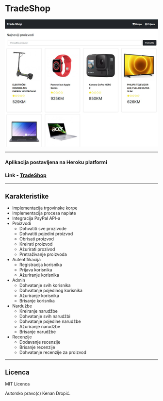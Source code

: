 # TradeShop

![Markdown Logo](uploads/image-1653579457731.jpg)

---

### Aplikacija postavljena na Heroku platformi
### Link - [TradeShop](https://tradeshop-mern.herokuapp.com/)

---

## Karakteristike

- Implementacija trgovinske korpe
- Implementacija procesa naplate
- Integracija PayPal API-a
- Proizvodi
  - Dohvatiti sve prozivode
  - Dohvatiti pojedini proizvod
  - Obrisati proizvod
  - Kreirati proizvod
  - Ažurirati prozivod
  - Pretraživanje proizvoda
- Autentifikacija
  - Registracija korisnika
  - Prijava korisnika
  - Ažuriranje korisnika
- Admin
  - Dohvatanje svih korisnika
  - Dohvatanje pojedinog korisnika
  - Ažuriranje korisnika
  - Brisanje korisnika
- Nardužbe
  - Kreiranje narudžbe
  - Dohvatanje svih narudžbi
  - Dohvatanje pojedine narudžbe
  - Ažuriranje narudžbe
  - Brisanje narudžbe
- Recenzije
  - Dodavanje recenzije
  - Brisanje recenzije
  - Dohvatanje recenzije za proizvod

---


## Licenca

MIT Licenca

Autorsko pravo(c) Kenan Dropić.
